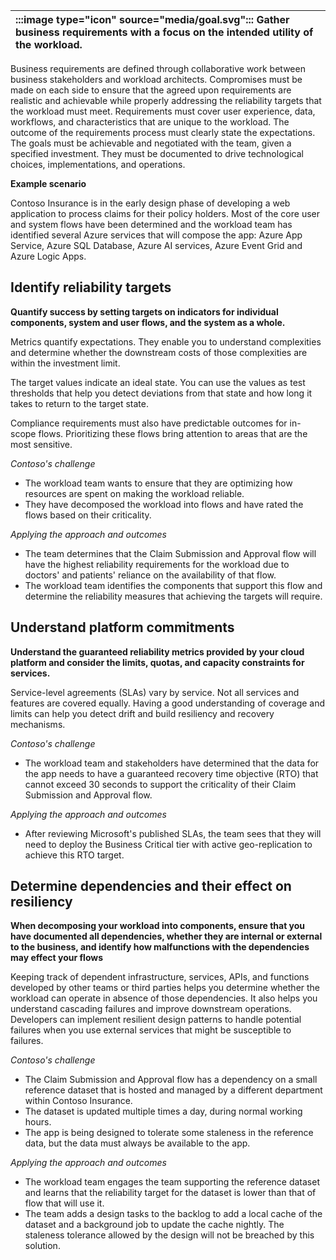 | :::image type="icon" source="media/goal.svg"::: Gather business requirements with a focus on the intended utility of the workload. |
| :----------------------------------------------------------------------------------------------------------------------------------------- |

Business requirements are defined through collaborative work between business stakeholders and workload architects. Compromises must be made on each side to ensure that the agreed upon requirements are realistic and achievable while properly addressing the reliability targets that the workload must meet. Requirements must cover user experience, data, workflows, and characteristics that are unique to the workload. The outcome of the requirements process must clearly state the expectations. The goals must be achievable and negotiated with the team, given a specified investment. They must be documented to drive technological choices, implementations, and operations.

**Example scenario**

Contoso Insurance is in the early design phase of developing a web application to process claims for their policy holders. Most of the core user and system flows have been determined and the workload team has identified several Azure services that will compose the app: Azure App Service, Azure SQL Database, Azure AI services, Azure Event Grid and Azure Logic Apps.

## Identify reliability targets

**Quantify success by setting targets on indicators for individual components, system and user flows, and the system as a whole.**

Metrics quantify expectations. They enable you to understand complexities and determine whether the downstream costs of those complexities are within the investment limit.

The target values indicate an ideal state. You can use the values as test thresholds that help you detect deviations from that state and how long it takes to return to the target state.

Compliance requirements must also have predictable outcomes for in-scope flows. Prioritizing these flows bring attention to areas that are the most sensitive.

*Contoso's challenge*

- The workload team wants to ensure that they are optimizing how resources are spent on making the workload reliable.
- They have decomposed the workload into flows and have rated the flows based on their criticality.

*Applying the approach and outcomes*

- The team determines that the Claim Submission and Approval flow will have the highest reliability requirements for the workload due to doctors' and patients' reliance on the availability of that flow.
- The workload team identifies the components that support this flow and determine the reliability measures that achieving the targets will require.

## Understand platform commitments

**Understand the guaranteed reliability metrics provided by your cloud platform and consider the limits, quotas, and capacity constraints for services.**

Service-level agreements (SLAs) vary by service. Not all services and features are covered equally. Having a good understanding of coverage and limits can help you detect drift and build resiliency and recovery mechanisms.

*Contoso's challenge*

- The workload team and stakeholders have determined that the data for the app needs to have a guaranteed recovery time objective (RTO) that cannot exceed 30 seconds to support the criticality of their Claim Submission and Approval flow.

*Applying the approach and outcomes*

- After reviewing Microsoft's published SLAs, the team sees that they will need to deploy the Business Critical tier with active geo-replication to achieve this RTO target.

## Determine dependencies and their effect on resiliency

**When decomposing your workload into components, ensure that you have documented all dependencies, whether they are internal or external to the business, and identify how malfunctions with the dependencies may effect your flows**

Keeping track of dependent infrastructure, services, APIs, and functions developed by other teams or third parties helps you determine whether the workload can operate in absence of those dependencies. It also helps you understand cascading failures and improve downstream operations. Developers can implement resilient design patterns to handle potential failures when you use external services that might be susceptible to failures.

*Contoso's challenge*

- The Claim Submission and Approval flow has a dependency on a small reference dataset that is hosted and managed by a different department within Contoso Insurance.
- The dataset is updated multiple times a day, during normal working hours.
- The app is being designed to tolerate some staleness in the reference data, but the data must always be available to the app.

*Applying the approach and outcomes*

- The workload team engages the team supporting the reference dataset and learns that the reliability target for the dataset is lower than that of flow that will use it.
- The team adds a design tasks to the backlog to add a local cache of the dataset and a background job to update the cache nightly. The staleness tolerance allowed by the design will not be breached by this solution.